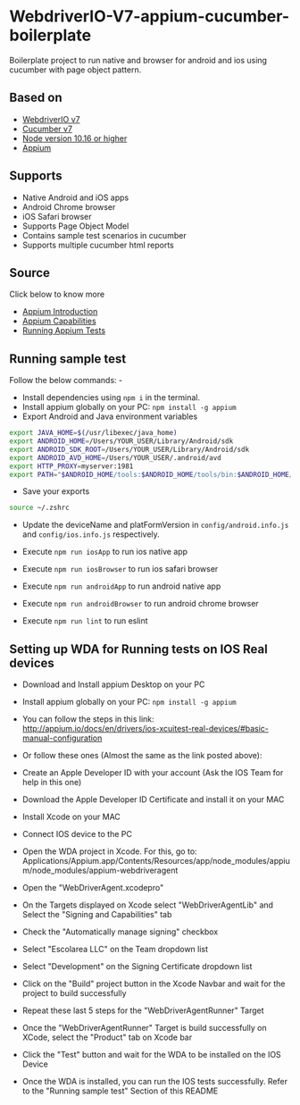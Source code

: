 # WebdriverIO-V7-appium-cucumber-boilerplate

Boilerplate project to run native and browser for android and ios using cucumber with page object pattern.

## Based on

- [WebdriverIO v7](https://webdriver.io/docs/gettingstarted)
- [Cucumber v7](https://cucumber.io/docs/cucumber/)
- [Node version 10.16 or higher](https://nodejs.org/es/)
- [Appium](https://appium.io/docs/en/about-appium/intro/)

## Supports
- Native Android and iOS apps
- Android Chrome browser 
- iOS Safari browser 
- Supports Page Object Model
- Contains sample test scenarios in cucumber
- Supports multiple cucumber html reports

## Source
Click below to know more 
- [Appium Introduction](http://appium.io/docs/en/about-appium/intro/)
- [Appium Capabilities](http://appium.io/docs/en/writing-running-appium/caps/)
- [Running Appium Tests](http://appium.io/docs/en/writing-running-appium/running-tests/)

## Running sample test
Follow the below commands: -

- Install dependencies using `npm i` in the terminal.
- Install appium globally on your PC: `npm install -g appium`
- Export Android and Java environment variables

```bash
export JAVA_HOME=$(/usr/libexec/java_home)
export ANDROID_HOME=/Users/YOUR_USER/Library/Android/sdk
export ANDROID_SDK_ROOT=/Users/YOUR_USER/Library/Android/sdk
export ANDROID_AVD_HOME=/Users/YOUR_USER/.android/avd
export HTTP_PROXY=myserver:1981
export PATH="$ANDROID_HOME/tools:$ANDROID_HOME/tools/bin:$ANDROID_HOME/platform-tools:$PATH"

```

- Save your exports

```bash
source ~/.zshrc
```

- Update the deviceName and platFormVersion in `config/android.info.js` and `config/ios.info.js` respectively.

- Execute `npm run iosApp` to run ios native app

- Execute `npm run iosBrowser` to run ios safari browser

- Execute `npm run androidApp` to run android native app

- Execute `npm run androidBrowser` to run android chrome browser

- Execute `npm run lint` to run eslint

## Setting up WDA for Running tests on IOS Real devices
- Download and Install appium Desktop on your PC

- Install appium globally on your PC: `npm install -g appium`

- You can follow the steps in this link: http://appium.io/docs/en/drivers/ios-xcuitest-real-devices/#basic-manual-configuration

- Or follow these ones (Almost the same as the link posted above):

- Create an Apple Developer ID with your account (Ask the IOS Team for help in this one)

- Download the Apple Developer ID Certificate and install it on your MAC

- Install Xcode on your MAC

- Connect IOS device to the PC

- Open the WDA project in Xcode. For this, go to: Applications/Appium.app/Contents/Resources/app/node_modules/appium/node_modules/appium-webdriveragent

- Open the "WebDriverAgent.xcodepro" 

- On the Targets displayed on Xcode select "WebDriverAgentLib" and Select the "Signing and Capabilities" tab

- Check the "Automatically manage signing" checkbox

- Select "Escolarea LLC" on the Team dropdown list

- Select "Development" on the Signing Certificate dropdown list

- Click on the "Build" project button in the Xcode Navbar and wait for the project to build successfully

- Repeat these last 5 steps for the "WebDriverAgentRunner" Target

- Once the "WebDriverAgentRunner" Target is build successfully on XCode, select the "Product" tab on Xcode bar

- Click the "Test" button and wait for the WDA to be installed on the IOS Device

- Once the WDA is installed, you can run the IOS tests successfully. Refer to the "Running sample test" Section of this README 
